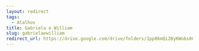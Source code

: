 ```yaml
---
layout: redirect
tags:
  - Atalhos
title: Gabriela e William
slug: gabrielaewilliam
redirect_url: https://drive.google.com/drive/folders/1pp86mQi2ByKWobs0C8KJZQezBcblIdnN?usp=drive_link
---
```


